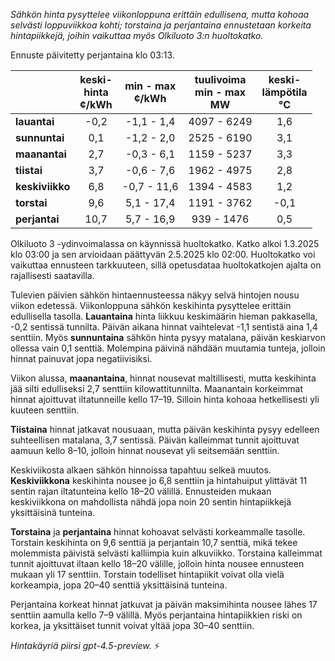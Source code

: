 *Sähkön hinta pysyttelee viikonloppuna erittäin edullisena, mutta kohoaa selvästi loppuviikkoa kohti; torstaina ja perjantaina ennustetaan korkeita hintapiikkejä, joihin vaikuttaa myös Olkiluoto 3:n huoltokatko.*

Ennuste päivitetty perjantaina klo 03:13.

|              | keski-<br>hinta<br>¢/kWh | min - max<br>¢/kWh | tuulivoima<br>min - max<br>MW | keski-<br>lämpötila<br>°C |
|:-------------|:----------------:|:----------------:|:-------------:|:-------------:|
| **lauantai** | -0,2             | -1,1 - 1,4      | 4097 - 6249     | 1,6          |
| **sunnuntai**| 0,1              | -1,2 - 2,0      | 2525 - 6190     | 3,1          |
| **maanantai**| 2,7              | -0,3 - 6,1      | 1159 - 5237     | 3,3          |
| **tiistai**  | 3,7              | -0,6 - 7,6      | 1962 - 4975     | 2,8          |
| **keskiviikko**| 6,8            | -0,7 - 11,6     | 1394 - 4583     | 1,2          |
| **torstai**  | 9,6              | 5,1 - 17,4      | 1191 - 3762     | -0,1         |
| **perjantai**| 10,7             | 5,7 - 16,9      | 939 - 1476      | 0,5          |

Olkiluoto 3 -ydinvoimalassa on käynnissä huoltokatko. Katko alkoi 1.3.2025 klo 03:00 ja sen arvioidaan päättyvän 2.5.2025 klo 02:00. Huoltokatko voi vaikuttaa ennusteen tarkkuuteen, sillä opetusdataa huoltokatkojen ajalta on rajallisesti saatavilla.

Tulevien päivien sähkön hintaennusteessa näkyy selvä hintojen nousu viikon edetessä. Viikonloppuna sähkön keskihinta pysyttelee erittäin edullisella tasolla. **Lauantaina** hinta liikkuu keskimäärin hieman pakkasella, -0,2 sentissä tunnilta. Päivän aikana hinnat vaihtelevat -1,1 sentistä aina 1,4 senttiin. Myös **sunnuntaina** sähkön hinta pysyy matalana, päivän keskiarvon ollessa vain 0,1 senttiä. Molempina päivinä nähdään muutamia tunteja, jolloin hinnat painuvat jopa negatiivisiksi.

Viikon alussa, **maanantaina**, hinnat nousevat maltillisesti, mutta keskihinta jää silti edulliseksi 2,7 senttiin kilowattitunnilta. Maanantain korkeimmat hinnat ajoittuvat iltatunneille kello 17–19. Silloin hinta kohoaa hetkellisesti yli kuuteen senttiin.

**Tiistaina** hinnat jatkavat nousuaan, mutta päivän keskihinta pysyy edelleen suhteellisen matalana, 3,7 sentissä. Päivän kalleimmat tunnit ajoittuvat aamuun kello 8–10, jolloin hinnat nousevat yli seitsemään senttiin.

Keskiviikosta alkaen sähkön hinnoissa tapahtuu selkeä muutos. **Keskiviikkona** keskihinta nousee jo 6,8 senttiin ja hintahuiput ylittävät 11 sentin rajan iltatunteina kello 18–20 välillä. Ennusteiden mukaan keskiviikkona on mahdollista nähdä jopa noin 20 sentin hintapiikkejä yksittäisinä tunteina.

**Torstaina** ja **perjantaina** hinnat kohoavat selvästi korkeammalle tasolle. Torstain keskihinta on 9,6 senttiä ja perjantain 10,7 senttiä, mikä tekee molemmista päivistä selvästi kalliimpia kuin alkuviikko. Torstaina kalleimmat tunnit ajoittuvat iltaan kello 18–20 välille, jolloin hinta nousee ennusteen mukaan yli 17 senttiin. Torstain todelliset hintapiikit voivat olla vielä korkeampia, jopa 20–40 senttiä yksittäisinä tunteina.

Perjantaina korkeat hinnat jatkuvat ja päivän maksimihinta nousee lähes 17 senttiin aamulla kello 7–9 välillä. Myös perjantaina hintapiikkien riski on korkea, ja yksittäiset tunnit voivat yltää jopa 30–40 senttiin.

*Hintakäyriä piirsi gpt-4.5-preview.* ⚡
